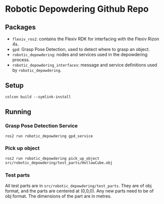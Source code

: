 # Robotic Depowdering Github Repo

## Packages
- ```flexiv_ros2```: contains the Flexiv RDK for interfacing with the Flexiv Rizon 4s.
- ```gpd```: Grasp Pose Detection, used to detect where to grasp an object.
- ```robotic_depowdering```: nodes and services used in the depowdering process.
- ```robotic_depowdering_interfaces```: message and service definitions used by ```robotic_depowdering```.

## Setup
```colcon build --symlink-install```

## Running
### Grasp Pose Detection Service
```ros2 run robotic_depowdering gpd_service```
### Pick up object
```ros2 run robotic_depowdering pick_up_object src/robotic_depowdering/test_parts/HollowCube.obj```
### Test parts
All test parts are in `src/robotic_depowdering/test_parts`. They are of obj format, and the parts are centered at (0,0,0). Any new parts need to be of obj format. The dimensions of the part are in metres.